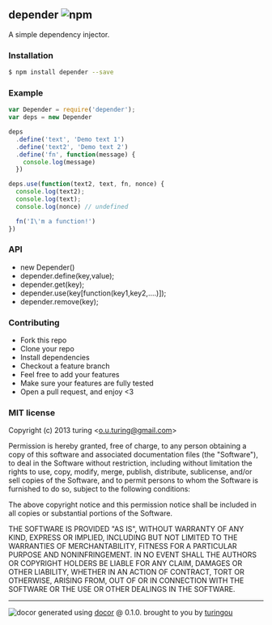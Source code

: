 ## depender ![npm](https://badge.fury.io/js/depender.png)

A simple dependency injector.

### Installation
```bash
$ npm install depender --save
```

### Example
```js
var Depender = require('depender');
var deps = new Depender

deps
  .define('text', 'Demo text 1')
  .define('text2', 'Demo text 2')
  .define('fn', function(message) {
    console.log(message)
  })

deps.use(function(text2, text, fn, nonce) {
  console.log(text2);
  console.log(text);
  console.log(nonce) // undefined

  fn('I\'m a function!')
})
```

### API

- new Depender()
- depender.define(key,value);
- depender.get(key);
- depender.use(key[function(key1,key2,....)]);
- depender.remove(key);

### Contributing
- Fork this repo
- Clone your repo
- Install dependencies
- Checkout a feature branch
- Feel free to add your features
- Make sure your features are fully tested
- Open a pull request, and enjoy <3

### MIT license
Copyright (c) 2013 turing &lt;o.u.turing@gmail.com&gt;

Permission is hereby granted, free of charge, to any person obtaining a copy
of this software and associated documentation files (the "Software"), to deal
in the Software without restriction, including without limitation the rights
to use, copy, modify, merge, publish, distribute, sublicense, and/or sell
copies of the Software, and to permit persons to whom the Software is
furnished to do so, subject to the following conditions:

The above copyright notice and this permission notice shall be included in
all copies or substantial portions of the Software.

THE SOFTWARE IS PROVIDED "AS IS", WITHOUT WARRANTY OF ANY KIND, EXPRESS OR
IMPLIED, INCLUDING BUT NOT LIMITED TO THE WARRANTIES OF MERCHANTABILITY,
FITNESS FOR A PARTICULAR PURPOSE AND NONINFRINGEMENT. IN NO EVENT SHALL THE
AUTHORS OR COPYRIGHT HOLDERS BE LIABLE FOR ANY CLAIM, DAMAGES OR OTHER
LIABILITY, WHETHER IN AN ACTION OF CONTRACT, TORT OR OTHERWISE, ARISING FROM,
OUT OF OR IN CONNECTION WITH THE SOFTWARE OR THE USE OR OTHER DEALINGS IN
THE SOFTWARE.

---
![docor](https://cdn1.iconfinder.com/data/icons/windows8_icons_iconpharm/26/doctor.png)
generated using [docor](https://github.com/turingou/docor.git) @ 0.1.0. brought to you by [turingou](https://github.com/turingou)